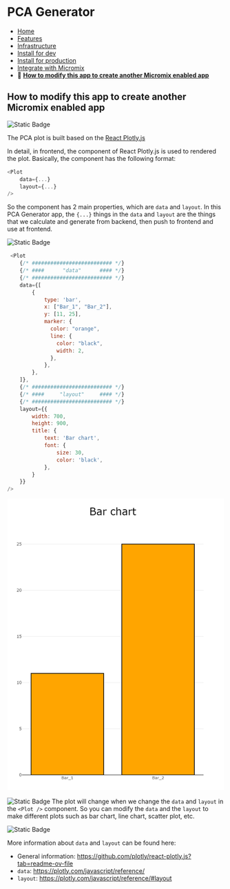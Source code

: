 # PCA Generator

- [Home](/README.md)
- [Features](features.md)
- [Infrastructure](infrastructure.md)
- [Install for dev](install_for_dev.md)
- [Install for production](install_for_production.md)
- [Integrate with Micromix](integrate_with_micromix.md)
- 🌟 **[How to modify this app to create another Micromix enabled app](how_to_modify_this_app_to_create_another_micromix_enabled_app.md)**

## How to modify this app to create another Micromix enabled app

![Static Badge](https://img.shields.io/badge/Point_1-Background-blue)

The PCA plot is built based on the [React Plotly.js](https://plotly.com/javascript/react/)

In detail, in frontend, the <Plot> component of React Plotly.js is used to rendered the plot. Basically, the <Plot> component has the following format:

```javascript
<Plot
    data={...}
    layout={...}
/>
```

So the <Plot> component has 2 main properties, which are `data` and `layout`.
In this PCA Generator app, the `{...}` things in the `data` and `layout` are the things that we calculate and generate from backend, then push to frontend and use at frontend.

![Static Badge](https://img.shields.io/badge/Point_2-Examples_of_using_<Plot>_component-blue)

```javascript
 <Plot
    {/* ########################## */}
    {/* ####      "data"      #### */}
    {/* ########################## */}
    data={[
        {
            type: 'bar',
            x: ["Bar_1", "Bar_2"],
            y: [11, 25],
            marker: {
              color: "orange",
              line: {
                color: "black",
                width: 2,
              },
            },
        },
    ]},
    {/* ########################## */}
    {/* ####     "layout"     #### */}
    {/* ########################## */}
    layout={{
        width: 700,
        height: 900,
        title: {
            text: 'Bar chart',
            font: {
                size: 30,
                color: 'black',
            },
        }
    }}
/>
```

![bar_chart](/documentation_images/md__how_to_modify_app__1.png)

![Static Badge](https://img.shields.io/badge/Point_3-How_to_modify_this_app-blue)
The plot will change when we change the `data` and `layout` in the `<Plot />` component. So you can modify the `data` and the `layout` to make different plots such as bar chart, line chart, scatter plot, etc.

![Static Badge](https://img.shields.io/badge/Point_4-Reference-blue)

More information about `data` and `layout` can be found here:
- General information: https://github.com/plotly/react-plotly.js?tab=readme-ov-file
- `data`: https://plotly.com/javascript/reference/
- `layout`: https://plotly.com/javascript/reference/#layout

````
